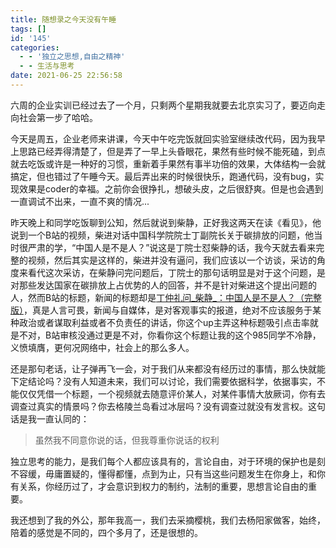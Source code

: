 ```yaml
---
title: 随想录之今天没有午睡
tags: []
id: '145'
categories:
  - - '独立之思想,自由之精神'
  - - 生活与思考
date: 2021-06-25 22:56:58
---
```


六周的企业实训已经过去了一个月，只剩两个星期我就要去北京实习了，要迈向走向社会第一步了哈哈。

今天是周五，企业老师来讲课，今天中午吃完饭就回实验室继续改代码，因为我早上思路已经弄得清楚了，但是弄了一早上头昏眼花，果然有些时候不能死磕，到点就去吃饭或许是一种好的习惯，重新着手果然有事半功倍的效果，大体结构一会就搞定，但也错过了午睡今天。最后弄出来的时候很快乐，跑通代码，没有bug，实现效果是coder的幸福。之前你会很挣扎，想破头皮，之后很舒爽。但是也会遇到一直调试不出来，一直不爽的情况...

昨天晚上和同学吃饭聊到公知，然后就说到柴静，正好我这两天在读《看见》，他说到一个B站的视频，柴进对话中国科学院院士丁副院长关于碳排放的问题，他当时很严肃的学，“中国人是不是人？”说这是丁院士怼柴静的话，我今天就去看来完整的视频，然后其实是这样的，柴进并没有逼问，我们应该以一个访谈，采访的角度来看代这次采访，在柴静问完问题后，丁院士的那句话明显是对于这个问题，是对那些发达国家在碳排放上占优势的人的回答，并不是针对柴进这个提出问题的人，然而B站的标题，新闻的标题却是[丁仲礼问_柴静_：中国人是不是人？（完整版）](https://www.bilibili.com/video/BV1AT4y1V7zC?from=search&seid=4214452459546373458)，真是人言可畏，新闻与自媒体，是对客观事实的报道，绝对不应该服务于某种政治或者谋取利益或者不负责任的讲话，你这个up主弄这种标题吸引点击率就是不对，B站审核没通过更是不对，你看你这个标题让我的这个985同学不冷静，义愤填膺，更何况网络中，社会上的那么多人。

还是那句老话，让子弹再飞一会，对于我们从来都没有经历过的事情，那么快就能下定结论吗？没有人知道未来，我们可以讨论，我们需要依据科学，依据事实，不能仅仅凭借一个标题，一个视频就去随意评价某人，对某件事情大放厥词，你有去调查过真实的情景吗？你去格陵兰岛看过冰层吗？没有调查过就没有发言权。这句话是我一直认同的：

> 虽然我不同意你说的话，但我尊重你说话的权利

独立思考的能力，是我们每个人都应该具有的，言论自由，对于环境的保护也是刻不容缓，毋庸置疑的，懂得都懂，点到为止，只有当这些问题发生在你身上，和你有关系，你经历过了，才会意识到权力的制约，法制的重要，思想言论自由的重要。

我还想到了我的外公，那年我高一，我们去采摘樱桃，我们去杨阳家做客，始终，陪着的感觉是不同的，四个多月了，还是很想的。
